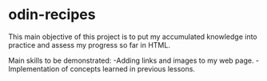 # odin-recipes
This main objective of this project is to put my accumulated knowledge into practice and assess my progress so far in HTML.

Main skills to be demonstrated:
-Adding links and images to my web page.
-Implementation of concepts learned in previous lessons.